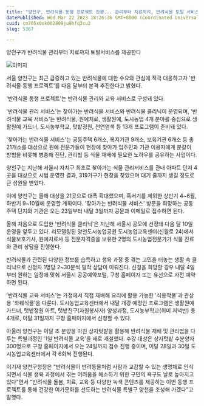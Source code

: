 ```yaml
---
title: "양천구, 반려식물 동행 프로젝트 진행... 관리부터 치료까지, 반려식물 토털 서비스 제공"
datePublished: Wed Mar 22 2023 18:26:36 GMT+0000 (Coordinated Universal Time)
cuid: cm705x0ok002809ju8hfq3cu2
slug: 5367

---
```



양천구가 반려식물 관리부터 치료까지 토털서비스를 제공한다

![이미지](https://cdn.hashnode.com/res/hashnode/image/upload/v1739259023072/85f44de0-9959-41fd-9ba9-89d2b98a0b5b.jpeg)

서울 양천구는 최근 급증하고 있는 반려식물에 대한 수요와 관심에 적극 대응하고자 '반려식물 동행 프로젝트'를 다음 달부터 본격 추진한다고 밝혔다.

'반려식물 동행 프로젝트'는 반려식물 관리와 교육 서비스로 구성돼 있다.

'반려식물 관리 서비스'는 찾아가는 반려식물 서비스와 반려식물 클리닉이 운영되며, '반려식물 교육 서비스'는 반려식물, 원예치료, 생활원예, 도시농업 4개 분야를 중심으로 생활원예 가드너, 도시농부학교, 텃밭정원, 천연염색 등 13개 프로그램이 준비돼 있다.

'찾아가는 반려식물 서비스'는 공동주택 6개소, 복지기관 9개소, 보육기관 6개소 등 총 21개소를 대상으로 원예 전문가들이 현장에 찾아가 입주민과 기관 이용자에게 분갈이 방법을 비롯해 병충해 진단, 관리법 등 식물 재배에 필요한 노하우를 공유하는 사업이다.

양천구는 지난해 서울시 자치구 최초로 찾아가는 식물 관리서비스를 관내 아파트 단지 4곳을 대상으로 시범 운영한 결과, 319가구가 현장을 찾았으며 대기 줄까지 생길 정도로 큰 성원을 받았다.

이에 양천구는 올해 대상을 21곳으로 대폭 확대했으며, 혹서기를 제외한 상반기 4~6월, 하반기 9~10월에 운영할 계획이다. '찾아가는 반려식물 서비스' 방문을 희망하는 공동주택 단지와 기관은 오는 23일부터 내달 3일까지 공문과 이메일로 접수하면 된다.

올해 처음으로 도입한 '반려식물 클리닉'은 지난해 서울시 공모에 선정돼 다음 달 10일 운영을 앞두고 있다. 리모델링된 양천도시농업공원 도시농업교육센터(신월로 24)에서 식물보호기사, 원예치료사 등 전문자격증을 보유한 2명의 도시농업전문가가 식물 진료와 관리 상담을 진행한다.

반려식물과 관련된 다양한 정보를 습득하고 생육 과정 중 겪는 고민을 터놓는 생활 속 클리닉으로 신청자 1명당 2~30분씩 밀착 상담이 이뤄진다. 신청을 희망할 경우 내달 4일부터 원하는 일정에 맞춰 서울시 공공예약포털, 구청 홈페이지 또는 유선으로 사전 예약하면 된다.

'반려식물 교육 서비스'는 가정에서 직접 재배해 요리에 활용 가능한 '식용작물'과 관상용 '화훼식물'을 다룬다. 도시농업교육센터에서 내달 개강 예정인 프로그램은 생활원예 가드너, 텃밭정원 아트, 텃밭친구(자원봉사자) 양성과정, 도시농부학교(취미 저녁반) 총 4개로, 이달 31일까지 구청 홈페이지에서 신청할 수 있다.

아울러 양천구는 이달 초 분양을 마친 상자텃밭을 활용해 반려식물 재배 및 관리법을 다루는 특별과정인 '1일 반려식물 교육'을 새로 개설했다. 수강 대상은 상자텃밭 수분양자 300명으로 구청 홈페이지에서 오는 24일까지 접수 진행 중이며, 이달 28일과 30일 도시농업교육센터에서 각 6회씩 진행된다.

이기재 양천구청장은 "반려식물이 반려동물처럼 사람과 교감할 수 있는 생명체로 인식되면서 식물 생육 과정에서 겪는 어려움을 해소하기 위한 구민의 욕구도 날로 높아지고 있다"면서 "반려식물 돌봄, 치료, 교육 등 다양한 녹색 콘텐츠를 제공하는 이번 동행 프로젝트를 통해 건강한 여가문화를 선도하는 반려식물 특별구 양천을 조성해 가겠다"고 말했다.